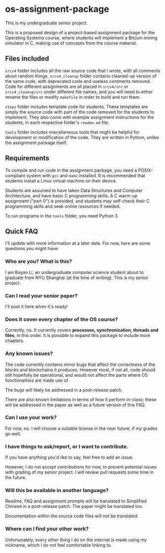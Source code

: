 # os-assignment-package

This is my undergraduate senior project.

This is a proposed design of a project-based assignment package for the Operating Systems course, where students will implement a Bitcoin mining simulator in C, making use of concepts from the course material.

## Files included

`srcv4` folder includes all the raw source code that I wrote, with all comments about random things. `srcv4_cleanup` folder contains cleaned-up version of the same code, with deprecated code and useless comments removed. Code for different assignments are all placed in `srcv4/src` or `srcv4_cleanup/src` under different file names, and you will need to either rename the files or modify `makefile` in order to build and run them.

`steps` folder includes template code for students. These templates are simply the source code with part of the code removed for the students to implement. They also come with example assignment instructions for the students, in each respective folder's `readme.md` file.

`tools` folder includes miscellaneous tools that might be helpful for development or modification of the code. They are written in Python, unlike the assignment package itself.

## Requirements

To compile and run code in the assignment package, you need a POSIX-compliant system with `gcc` and `make` installed. It is recommended that students install a Linux virtual machine on their device.

Students are assumed to have taken Data Structures and Computer Architecture, and have basic C programming skills. A C warm-up assignment ("part 0") is provided, and students may self-check their C programming skills and seek online resources if needed.

To run programs in the `tools` folder, you need Python 3.

## Quick FAQ

I'll update with more information at a later date. For now, here are some questions you might have:

### Who are you? What is this?

I am Boyan Li, an undergraduate computer science student about to graduate from NYU Shanghai (at the time of writing). This is my senior project.

### Can I read your senior paper?

I'll post it here when it's ready!

### Does it cover every chapter of the OS course?

Currently, no. It currently covers **processes, synchronization, threads and files**, in this order. It is possible to expand this package to include more chapters.

### Any known issues?

The code currently contains minor bugs that affect the correctness of the blocks and blockchains it produces. However most, if not all, code should still hopefully be operational, and would not affect the parts where OS functionalities are made use of.

The bugs will likely be addressed in a post-release patch.

There are also known limitations in terms of how it perform in-class; these will be addressed in the paper as well as a future version of this FAQ.

### Can I use your work?

For now, no. I will choose a suitable license in the near future, if my grades go well.

### I have things to ask/report, or I want to contribute.

If you have anything you'd like to say, feel free to add an issue.

However, I do not accept contributions for now, to prevent potential issues with grading of my senior project. I will review pull requests some time in the future.

### Will this be available in another language?

Readme, FAQ and assignment prompts will be translated to Simplified Chinese in a post-release patch. The paper might be translated too.

Documentation within the source code files will not be translated.

### Where can I find your other work?

Unfortunately, every other thing I do on the internet is made using my nickname, which I do not feel comfortable linking to.